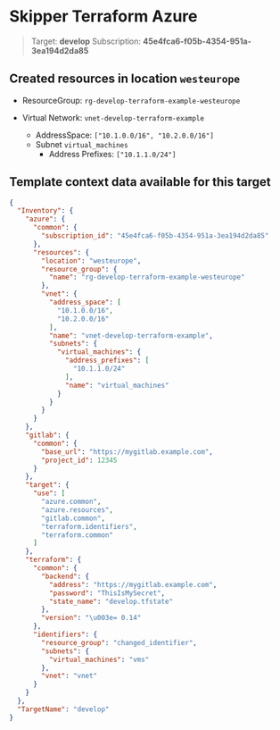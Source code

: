 # Skipper Terraform Azure
> Target: **develop**
> Subscription: **45e4fca6-f05b-4354-951a-3ea194d2da85**

## Created resources in location `westeurope`

- ResourceGroup: `rg-develop-terraform-example-westeurope`

- Virtual Network: `vnet-develop-terraform-example`
  - AddressSpace: `["10.1.0.0/16", "10.2.0.0/16"]`
  - Subnet `virtual_machines`
    - Address Prefixes: `["10.1.1.0/24"]`


## Template context data available for this target
```json
{
  "Inventory": {
    "azure": {
      "common": {
        "subscription_id": "45e4fca6-f05b-4354-951a-3ea194d2da85"
      },
      "resources": {
        "location": "westeurope",
        "resource_group": {
          "name": "rg-develop-terraform-example-westeurope"
        },
        "vnet": {
          "address_space": [
            "10.1.0.0/16",
            "10.2.0.0/16"
          ],
          "name": "vnet-develop-terraform-example",
          "subnets": {
            "virtual_machines": {
              "address_prefixes": [
                "10.1.1.0/24"
              ],
              "name": "virtual_machines"
            }
          }
        }
      }
    },
    "gitlab": {
      "common": {
        "base_url": "https://mygitlab.example.com",
        "project_id": 12345
      }
    },
    "target": {
      "use": [
        "azure.common",
        "azure.resources",
        "gitlab.common",
        "terraform.identifiers",
        "terraform.common"
      ]
    },
    "terraform": {
      "common": {
        "backend": {
          "address": "https://mygitlab.example.com",
          "password": "ThisIsMySecret",
          "state_name": "develop.tfstate"
        },
        "version": "\u003e= 0.14"
      },
      "identifiers": {
        "resource_group": "changed_identifier",
        "subnets": {
          "virtual_machines": "vms"
        },
        "vnet": "vnet"
      }
    }
  },
  "TargetName": "develop"
}
```
